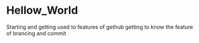 # Hellow_World
Starting and getting used to features of gethub
getting to know the feature of brancing and commit 
